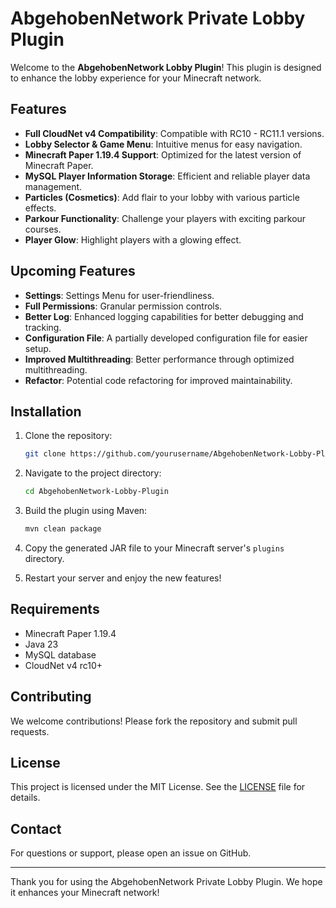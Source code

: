 # AbgehobenNetwork Private Lobby Plugin

Welcome to the **AbgehobenNetwork Lobby Plugin**! This plugin is designed to enhance the lobby experience for your Minecraft network. 

## Features

- **Full CloudNet v4 Compatibility**: Compatible with RC10 - RC11.1 versions.
- **Lobby Selector & Game Menu**: Intuitive menus for easy navigation.
- **Minecraft Paper 1.19.4 Support**: Optimized for the latest version of Minecraft Paper.
- **MySQL Player Information Storage**: Efficient and reliable player data management.
- **Particles (Cosmetics)**: Add flair to your lobby with various particle effects.
- **Parkour Functionality**: Challenge your players with exciting parkour courses.
- **Player Glow**: Highlight players with a glowing effect.

## Upcoming Features


- **Settings**: Settings Menu for user-friendliness.
- **Full Permissions**: Granular permission controls.
- **Better Log**: Enhanced logging capabilities for better debugging and tracking.
- **Configuration File**: A partially developed configuration file for easier setup.
- **Improved Multithreading**: Better performance through optimized multithreading.
- **Refactor**: Potential code refactoring for improved maintainability.

## Installation

1. Clone the repository:
    ```sh
    git clone https://github.com/yourusername/AbgehobenNetwork-Lobby-Plugin.git
    ```

2. Navigate to the project directory:
    ```sh
    cd AbgehobenNetwork-Lobby-Plugin
    ```

3. Build the plugin using Maven:
    ```sh
    mvn clean package
    ```

4. Copy the generated JAR file to your Minecraft server's `plugins` directory.

5. Restart your server and enjoy the new features!

## Requirements

- Minecraft Paper 1.19.4
- Java 23
- MySQL database
- CloudNet v4 rc10+

## Contributing

We welcome contributions! Please fork the repository and submit pull requests.

## License

This project is licensed under the MIT License. See the [LICENSE](LICENSE) file for details.

## Contact

For questions or support, please open an issue on GitHub.

---

Thank you for using the AbgehobenNetwork Private Lobby Plugin. We hope it enhances your Minecraft network!
